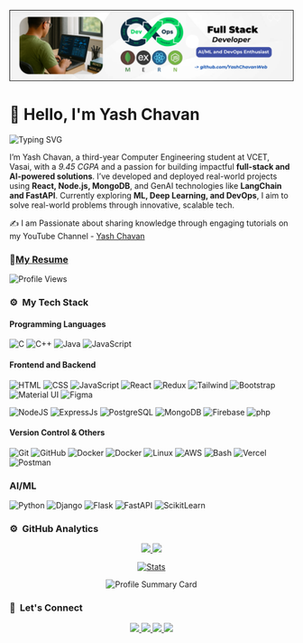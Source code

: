 ![Full Stack Development](https://github.com/YashChavanWeb/YashChavanWeb/blob/main/Black%20Liquid%20Minimalist%20Daily%20Quotes%20LinkedIn%20Banner%20(5).png)

# 👋 Hello, I'm Yash Chavan 
![Typing SVG](https://readme-typing-svg.herokuapp.com?font=comfortaa&color=ffffff&size=24&width=500&lines=🚀Full+Stack+Developer)

I’m Yash Chavan, a third-year Computer Engineering student at VCET, Vasai, with a *9.45 CGPA* and a passion for building impactful **full-stack and AI-powered solutions**. I’ve developed and deployed real-world projects using **React, Node.js, MongoDB**, and GenAI technologies like **LangChain and FastAPI**. Currently exploring **ML, Deep Learning, and DevOps**, I aim to solve real-world problems through innovative, scalable tech.

✍️  I am Passionate about sharing knowledge through engaging tutorials on my YouTube Channel - [Yash Chavan](https://www.youtube.com/@yashchavanweb)


### 📝[My Resume](https://yashchavanweb.github.io/Resume/Resume.pdf)
</p>



![Profile Views](https://komarev.com/ghpvc/?username=YashChavanWeb&color=000000&style=flat-square&label=Profile+Views&animation=true)




### ⚙️ &nbsp;My Tech Stack

#### Programming Languages 
![C](https://skillicons.dev/icons?i=c)
![C++](https://skillicons.dev/icons?i=cpp)
![Java](https://skillicons.dev/icons?i=java)
![JavaScript](https://skillicons.dev/icons?i=js)

#### Frontend and Backend
![HTML](https://skillicons.dev/icons?i=html) 
![CSS](https://skillicons.dev/icons?i=css)
![JavaScript](https://skillicons.dev/icons?i=js)
![React](https://skillicons.dev/icons?i=react)
![Redux](https://skillicons.dev/icons?i=redux)
![Tailwind](https://skillicons.dev/icons?i=tailwind)
![Bootstrap](https://skillicons.dev/icons?i=bootstrap)
![Material UI](https://skillicons.dev/icons?i=materialui)
![Figma](https://skillicons.dev/icons?i=figma)



![NodeJS](https://skillicons.dev/icons?i=nodejs)
![ExpressJs](https://skillicons.dev/icons?i=express)
![PostgreSQL](https://skillicons.dev/icons?i=postgresql)
![MongoDB](https://skillicons.dev/icons?i=mongodb)
![Firebase](https://skillicons.dev/icons?i=firebase)
![php](https://skillicons.dev/icons?i=php)



#### Version Control & Others
![Git](https://skillicons.dev/icons?i=git)
![GitHub](https://skillicons.dev/icons?i=github)
![Docker](https://skillicons.dev/icons?i=docker)
![Docker](https://skillicons.dev/icons?i=kubernetes)
![Linux](https://skillicons.dev/icons?i=linux)
![AWS](https://skillicons.dev/icons?i=aws)
![Bash](https://skillicons.dev/icons?i=bash)
![Vercel](https://skillicons.dev/icons?i=vercel)
![Postman](https://skillicons.dev/icons?i=postman)

### AI/ML
![Python](https://skillicons.dev/icons?i=python)
![Django](https://skillicons.dev/icons?i=django)
![Flask](https://skillicons.dev/icons?i=flask)
![FastAPI](https://skillicons.dev/icons?i=fastapi)
![ScikitLearn](https://skillicons.dev/icons?i=scikitlearn)



### ⚙️ &nbsp;GitHub Analytics

<p align="center">
  <a href="https://github.com/YashChavanWeb">
    <img height="180em" src="https://github-readme-stats-eight-theta.vercel.app/api?username=YashChavanWeb&show_icons=true&theme=graywhite&include_all_commits=true&count_private=true"/>
    <img height="180em" src="https://github-readme-stats-eight-theta.vercel.app/api/top-langs/?username=YashChavanWeb&layout=compact&langs_count=8&theme=graywhite"/>
  </a>
</p>

<p align="center">
  <a href="https://github.com/YashChavanWeb">
    <img src="https://github-stats-alpha.vercel.app/api/?username=YashChavanWeb&cc=000000&tc=FFFFFF&ic=000000&animation=true" alt="Stats" />
  </a>
</p>

<p align="center">
  <img src="https://github-profile-summary-cards.vercel.app/api/cards/profile-details?username=YashChavanWeb&theme=github&animation=true" alt="Profile Summary Card" />
</p>






### 👋 &nbsp;Let's Connect
<p align="center">
  <a href="https://in.linkedin.com/in/yash-chavan-5b91a426b">
    <img height="25" src="https://img.shields.io/badge/linkedin-%234CAF50.svg?style=for-the-badge&logo=linkedin&logoColor=white" />
  </a>
  <a href="mailto:yashchavan4628@gmail.com">
    <img height="25" src="https://img.shields.io/badge/Gmail-%234CAF50.svg?style=for-the-badge&logo=gmail&logoColor=white" />
  </a>
  <a href="https://youtube.com/@itsyashchavan">
    <img height="25" src="https://img.shields.io/badge/YouTube-%234CAF50.svg?style=for-the-badge&logo=youtube&logoColor=white" />
  </a>
  <a href="https://github.com/YashChavanWeb">
    <img height="25" src="https://img.shields.io/badge/github-%234CAF50.svg?style=for-the-badge&logo=github&logoColor=white" />
  </a>
</p>




